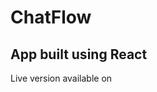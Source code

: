 # ChatFlow

## App built using React

Live version available on [](https://chatflow-maker.vercel.app/)
